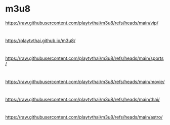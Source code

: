 
# m3u8

https://raw.githubusercontent.com/playtvthai/m3u8/refs/heads/main/vip/
#
https://playtvthai.github.io/m3u8/

#
https://raw.githubusercontent.com/playtvthai/m3u8/refs/heads/main/sports/

#
https://raw.githubusercontent.com/playtvthai/m3u8/refs/heads/main/movie/

#
https://raw.githubusercontent.com/playtvthai/m3u8/refs/heads/main/thai/

#
https://raw.githubusercontent.com/playtvthai/m3u8/refs/heads/main/astro/
